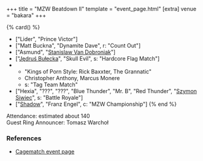 +++
title = "MZW Beatdown II"
template = "event_page.html"
[extra]
venue = "bakara"
+++

{% card() %}
- ["Lider", "Prince Victor"]
- ["Matt Buckna", "Dynamite Dave", r: "Count Out"]
- ["Asmund", "[Stanislaw Van Dobroniak](@/w/stanislaw-van-dobroniak.md)"]
- ["[Jędruś Bułecka](@/w/jedrus-bulecka.md)", "Skull Evil", s: "Hardcore Flag Match"]
- - "Kings of Porn Style: Rick Baxxter, The Grannatic"
  - Christopher Anthony, Marcus Monere
  - s: "Tag Team Match"
- ["Hexia", "???", "???", "Blue Thunder", "Mr. B", "Red Thunder", "[Szymon Siwiec](@/w/szymon-siwiec.md)",
   s: "Battle Royale"]
- ["[Shadow](@/w/shadow.md)", "Franz Engel", c: "MZW Championship"]
{% end %}

Attendance: estimated about 140 \
Guest Ring Announcer: Tomasz Warchoł

### References

* [Cagematch event page](https://www.cagematch.net/?id=1&nr=169774)

